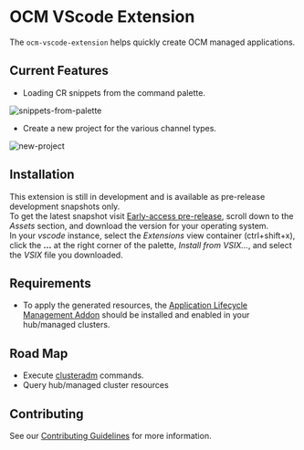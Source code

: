 # OCM VScode Extension

The `ocm-vscode-extension` helps quickly create OCM managed applications.

## Current Features

- Loading CR snippets from the command palette.

![snippets-from-palette][10]

- Create a new project for the various channel types.

![new-project][11]

## Installation

This extension is still in development and is available as pre-release development snapshots only.</br>
To get the latest snapshot visit [Early-access pre-release][3], scroll down to the _Assets_ section,
and download the version for your operating system.</br>
In your _vscode_ instance, select the _Extensions_ view container (ctrl+shift+x), click the **...** at the right corner of the palette, _Install from VSIX..._, and select the _VSIX_ file you downloaded.

## Requirements

- To apply the generated resources, the [Application Lifecycle Management Addon][0] should be installed and enabled in your hub/managed clusters.

## Road Map

- Execute [clusteradm][1] commands.
- Query hub/managed cluster resources

## Contributing

See our [Contributing Guidelines][2] for more information.

<!-- LINKS -->
[0]: https://open-cluster-management.io/getting-started/integration/app-lifecycle/
[1]: https://github.com/open-cluster-management-io/clusteradm
[2]: https://github.com/ilan-pinto/ocm-vscode-extension/contribute
[3]: https://github.com/ilan-pinto/ocm-vscode-extension/releases/tag/early-access
<!-- GIFS -->
[10]: https://raw.githubusercontent.com/ilan-pinto/ocm-vscode-extension/main/images/snippets-from-palette.gif
[11]: https://raw.githubusercontent.com/ilan-pinto/ocm-vscode-extension/main/images/new-project.gif
